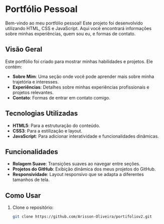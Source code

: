 # Portfólio Pessoal

Bem-vindo ao meu portfólio pessoal! Este projeto foi desenvolvido utilizando HTML, CSS e JavaScript. Aqui você encontrará informações sobre minhas experiências, quem sou eu, e formas de contato.

## Visão Geral

Este portfólio foi criado para mostrar minhas habilidades e projetos. Ele contém:

- **Sobre Mim**: Uma seção onde você pode aprender mais sobre minha trajetória e interesses.
- **Experiências**: Detalhes sobre minhas experiências profissionais e projetos relevantes.
- **Contato**: Formas de entrar em contato comigo.

## Tecnologias Utilizadas

- **HTML5**: Para a estruturação do conteúdo.
- **CSS3**: Para a estilização e layout.
- **JavaScript**: Para adicionar interatividade e funcionalidades dinâmicas.

## Funcionalidades

- **Rolagem Suave**: Transições suaves ao navegar entre seções.
- **Projetos do GitHub**: Exibição dinâmica dos meus projetos do GitHub.
- **Responsividade**: Layout responsivo que se adapta a diferentes tamanhos de tela.

## Como Usar

1. Clone o repositório:
   ```bash
   git clone https://github.com/Arisson-Oliveira/portifoliov2.git

